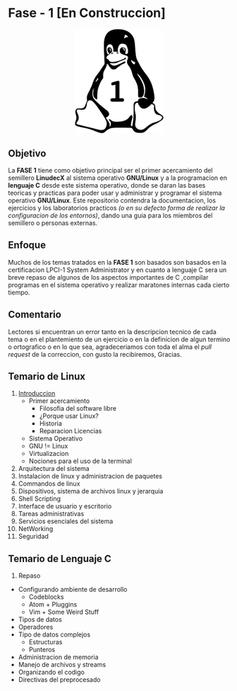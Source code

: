 # Fase - 1 [En Construccion]

<p align="center">
  <img src="logo.png" width="200"//>
</p>

## Objetivo

La **FASE 1** tiene como objetivo principal ser el primer acercamiento del semillero **LinudecX** al sistema operativo **GNU/Linux** y a la programacion en **lenguaje C** desde este sistema operativo, donde se daran las bases teoricas y practicas para poder usar y administrar y programar el sistema operativo **GNU/Linux**. Este repositorio contendra la documentacion, los ejercicios y los laboratorios practicos *(o en su defecto forma de realizar la configuracion de los entornos)*, dando una guia para los miembros del semillero o personas externas.

## Enfoque

Muchos de los temas tratados en la **FASE 1** son basados son basados en la certificacion LPCI-1 System Administrator y en cuanto a lenguaje C sera un breve repaso de algunos de los aspectos importantes de C ,compilar programas en el sistema operativo y realizar maratones internas cada cierto tiempo.

## Comentario

Lectores si encuentran un error tanto en la descripcion tecnico de cada tema o en el plantemiento de un ejercicio o en la definicion de algun termino o ortografico o en lo que sea, agradeceriamos con toda el alma el *pull request* de la correccion, con gusto la recibiremos, Gracias.

## Temario de Linux

1. [Introduccion](README.md)
    * Primer acercamiento
        * Filosofia del software libre
        * ¿Porque usar Linux?
        * Historia
        * Reparacion Licencias
    * Sistema Operativo
    * GNU != Linux
    * Virtualizacion
    * Nociones para el uso de la terminal
2. Arquitectura del sistema
3. Instalacion de linux y administracion de paquetes
4. Commandos de linux
5. Dispositivos, sistema de archivos linux y jerarquia
6. Shell Scripting
7. Interface de usuario y escritorio
8. Tareas administrativas
9. Servicios esenciales del sistema
10. NetWorking
11. Seguridad

## Temario de Lenguaje C

1. Repaso
  * Configurando ambiente de desarrollo
    * Codeblocks
    * Atom + Pluggins
    * Vim + Some Weird Stuff
  * Tipos de datos
  * Operadores
  * Tipo de datos complejos
    * Estructuras
    * Punteros
  * Administracion de memoria
  * Manejo de archivos y streams
  * Organizando el codigo
  * Directivas del preprocesado
